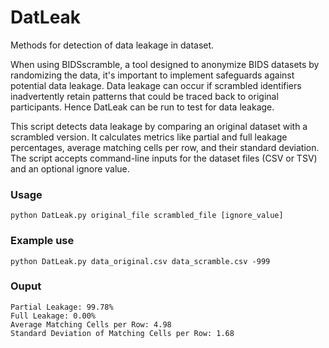 # DatLeak
Methods for detection of data leakage in dataset.


When using BIDSscramble, a tool designed to anonymize BIDS datasets by randomizing the data, it's important to implement safeguards against potential data leakage. Data leakage can occur if scrambled identifiers inadvertently retain patterns that could be traced back to original participants. Hence DatLeak can be run to test for data leakage. 

This script detects data leakage by comparing an original dataset with a scrambled version. It calculates metrics like partial and full leakage percentages, average matching cells per row, and their standard deviation. The script accepts command-line inputs for the dataset files (CSV or TSV) and an optional ignore value.


### Usage 

```
python DatLeak.py original_file scrambled_file [ignore_value]
```

### Example use

```
python DatLeak.py data_original.csv data_scramble.csv -999
```

### Ouput 

```
Partial Leakage: 99.78%
Full Leakage: 0.00%
Average Matching Cells per Row: 4.98
Standard Deviation of Matching Cells per Row: 1.68
```
